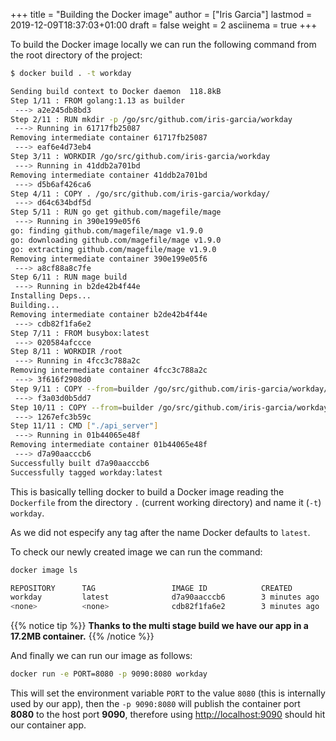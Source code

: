 +++
title = "Building the Docker image"
author = ["Iris Garcia"]
lastmod = 2019-12-09T18:37:03+01:00
draft = false
weight = 2
asciinema = true
+++

To build the Docker image locally we can run the following command
from the root directory of the project:

```bash
$ docker build . -t workday

Sending build context to Docker daemon  118.8kB
Step 1/11 : FROM golang:1.13 as builder
 ---> a2e245db8bd3
Step 2/11 : RUN mkdir -p /go/src/github.com/iris-garcia/workday
 ---> Running in 61717fb25087
Removing intermediate container 61717fb25087
 ---> eaf6e4d73eb4
Step 3/11 : WORKDIR /go/src/github.com/iris-garcia/workday
 ---> Running in 41ddb2a701bd
Removing intermediate container 41ddb2a701bd
 ---> d5b6af426ca6
Step 4/11 : COPY . /go/src/github.com/iris-garcia/workday/
 ---> d64c634bdf5d
Step 5/11 : RUN go get github.com/magefile/mage
 ---> Running in 390e199e05f6
go: finding github.com/magefile/mage v1.9.0
go: downloading github.com/magefile/mage v1.9.0
go: extracting github.com/magefile/mage v1.9.0
Removing intermediate container 390e199e05f6
 ---> a8cf88a8c7fe
Step 6/11 : RUN mage build
 ---> Running in b2de42b4f44e
Installing Deps...
Building...
Removing intermediate container b2de42b4f44e
 ---> cdb82f1fa6e2
Step 7/11 : FROM busybox:latest
 ---> 020584afccce
Step 8/11 : WORKDIR /root
 ---> Running in 4fcc3c788a2c
Removing intermediate container 4fcc3c788a2c
 ---> 3f616f2908d0
Step 9/11 : COPY --from=builder /go/src/github.com/iris-garcia/workday/api_server .
 ---> f3a03d0b5dd7
Step 10/11 : COPY --from=builder /go/src/github.com/iris-garcia/workday/db_config.toml .
 ---> 1267efc3b59c
Step 11/11 : CMD ["./api_server"]
 ---> Running in 01b44065e48f
Removing intermediate container 01b44065e48f
 ---> d7a90aacccb6
Successfully built d7a90aacccb6
Successfully tagged workday:latest
```

This is basically telling docker to build a Docker image reading the
`Dockerfile` from the directory `.` (current working directory) and
name it (`-t`) `workday`.

As we did not especify any tag after the name Docker defaults to
`latest`.

To check our newly created image we can run the command:

```bash
docker image ls

REPOSITORY      TAG                 IMAGE ID            CREATED             SIZE
workday         latest              d7a90aacccb6        3 minutes ago       17.2MB
<none>          <none>              cdb82f1fa6e2        3 minutes ago       910MB
```

{{% notice tip %}}
**Thanks to the multi stage build we have our app in a 17.2MB container.**
{{% /notice %}}

And finally we can run our image as follows:

```bash
docker run -e PORT=8080 -p 9090:8080 workday
```

This will set the environment variable `PORT` to the value `8080` (this
is internally used by our app), then the `-p 9090:8080` will publish the
container port **8080** to the host port **9090**, therefore using
<http://localhost:9090> should hit our container app.
